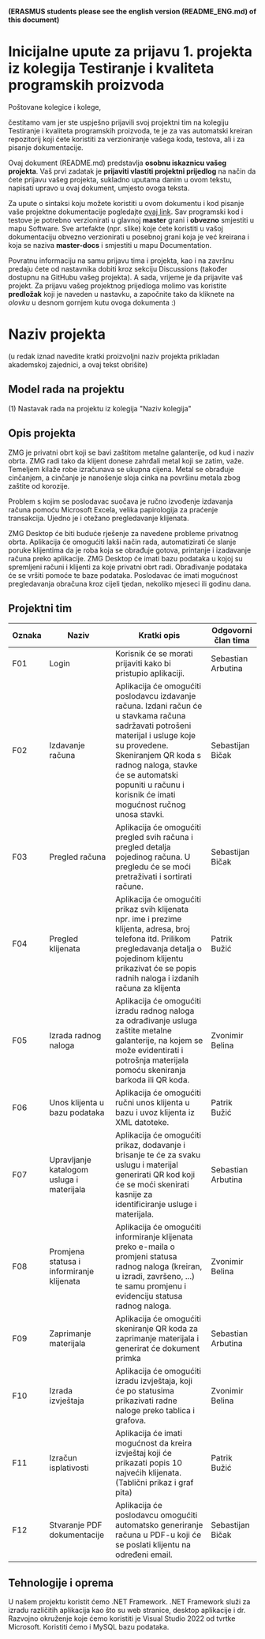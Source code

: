**(ERASMUS students please see the english version (README_ENG.md) of this document)**

# Inicijalne upute za prijavu 1. projekta iz kolegija Testiranje i kvaliteta programskih proizvoda

Poštovane kolegice i kolege, 

čestitamo vam jer ste uspješno prijavili svoj projektni tim na kolegiju Testiranje i kvaliteta programskih proizvoda, te je za vas automatski kreiran repozitorij koji ćete koristiti za verzioniranje vašega koda, testova, ali i za pisanje dokumentacije.

Ovaj dokument (README.md) predstavlja **osobnu iskaznicu vašeg projekta**. Vaš prvi zadatak je **prijaviti vlastiti projektni prijedlog** na način da ćete prijavu vašeg projekta, sukladno uputama danim u ovom tekstu, napisati upravo u ovaj dokument, umjesto ovoga teksta.

Za upute o sintaksi koju možete koristiti u ovom dokumentu i kod pisanje vaše projektne dokumentacije pogledajte [ovaj link](https://guides.github.com/features/mastering-markdown/).
Sav programski kod i testove je potrebno verzionirati u glavnoj **master** grani i **obvezno** smjestiti u mapu Software. Sve artefakte (npr. slike) koje ćete koristiti u vašoj dokumentaciju obvezno verzionirati u posebnoj grani koja je već kreirana i koja se naziva **master-docs** i smjestiti u mapu Documentation.

Povratnu informaciju na samu prijavu tima i projekta, kao i na završnu predaju ćete od nastavnika dobiti kroz sekciju Discussions (također dostupnu na GitHubu vašeg projekta). A sada, vrijeme je da prijavite vaš projekt. Za prijavu vašeg projektnog prijedloga molimo vas koristite **predložak** koji je naveden u nastavku, a započnite tako da kliknete na *olovku* u desnom gornjem kutu ovoga dokumenta :) 

# Naziv projekta
(u redak iznad navedite kratki proizvoljni naziv projekta prikladan akademskoj zajednici, a ovaj tekst obrišite)

## Model rada na projektu
(1) Nastavak rada na projektu iz kolegija "Naziv kolegija"
<!-- (Ovdje navedite model rada na projektu, pri čemu su dostupne opcije: , (2) Rad na projektu u suradnji s nastavnicima, (3) Rad na projektu u suradnji s industrijom. -->

## Opis projekta
ZMG je privatni obrt koji se bavi zaštitom metalne galanterije, od kud i naziv obrta.
ZMG radi tako da klijent donese zahrđali metal koji se zatim, važe. Temeljem kilaže robe izračunava se ukupna cijena. Metal se obrađuje cinčanjem, a cinčanje je nanošenje sloja cinka na površinu metala zbog zaštite od korozije.

Problem s kojim se poslodavac suočava je ručno izvođenje izdavanja računa pomoću Microsoft Excela, velika papirologija za praćenje transakcija. Ujedno je i otežano pregledavanje klijenata.

ZMG Desktop će biti buduće rješenje za navedene probleme privatnog obrta. Aplikacija će omogućiti lakši način rada, automatizirati će slanje poruke klijentima da je roba koja se obrađuje gotova, printanje i izadavanje računa preko aplikacije. ZMG Desktop će imati bazu podataka u kojoj su spremljeni računi i klijenti za koje privatni obrt radi. Obrađivanje podataka će se vršiti pomoće te baze podataka. Poslodavac će imati mogućnost pregledavanja obračuna kroz cijeli tjedan, nekoliko mjeseci ili godinu dana.


## Projektni tim

Oznaka | Naziv | Kratki opis | Odgovorni član tima
------ | ----- | ----------- | -------------------
F01 | Login | Korisnik će se morati prijaviti kako bi pristupio aplikaciji. | Sebastian Arbutina
F02 | Izdavanje računa | Aplikacija će omogućiti poslodavcu izdavanje računa. Izdani račun će u stavkama računa sadržavati potrošeni materijal i usluge koje su provedene. Skeniranjem QR koda s radnog naloga, stavke će se automatski popuniti u računu i korisnik će imati mogućnost ručnog unosa stavki. | Sebastijan Bičak
F03 | Pregled računa | Aplikacija će omogućiti pregled svih računa i pregled detalja pojedinog računa. U pregledu će se moći pretraživati i sortirati račune. | Sebastijan Bičak
F04 | Pregled klijenata | Aplikacija će omogućiti prikaz svih klijenata npr. ime i prezime klijenta, adresa, broj telefona itd. Prilikom pregledavanja detalja o pojedinom klijentu prikazivat će se popis radnih naloga i izdanih računa za klijenta | Patrik Bužić
F05 | Izrada radnog naloga | Aplikacija će omogućiti izradu radnog naloga za odrađivanje usluga zaštite metalne galanterije, na kojem se može evidentirati i potrošnja materijala pomoću skeniranja barkoda ili QR koda. | Zvonimir Belina
F06 | Unos klijenta u bazu podataka| Aplikacija će omogućiti ručni unos klijenta u bazu i uvoz klijenta iz XML datoteke.  | Patrik Bužić
F07 | Upravljanje katalogom usluga i materijala  | Aplikacija će omogućiti prikaz, dodavanje i brisanje te će za svaku uslugu i materijal generirati QR kod  koji će se moći skenirati kasnije za identificiranje usluge i materijala. | Sebastian Arbutina
F08 | Promjena statusa i informiranje klijenata | Aplikacija će omogućiti informiranje klijenata preko e-maila o promjeni statusa radnog naloga (kreiran, u izradi, završeno, ...) te samu promjenu i evidenciju statusa radnog naloga. | Zvonimir Belina
F09 | Zaprimanje materijala | Aplikacija će omogućiti skeniranje QR koda za zaprimanje materijala i generirat će dokument primka | Sebastian Arbutina
F10 | Izrada izvještaja | Aplikacija će omogućiti izradu izvještaja, koji će po statusima prikazivati radne naloge preko tablica i grafova. | Zvonimir Belina
F11 | Izračun isplativosti | Aplikacija će imati mogućnost da kreira izvještaj koji će prikazati popis 10 najvećih klijenata. (Tablični prikaz i graf pita)  | Patrik Bužić
F12 | Stvaranje PDF dokumentacije | Aplikacija će poslodavcu omogućiti automatsko generiranje računa u PDF-u koji će se poslati klijentu na određeni email. | Sebastijan Bičak

## Tehnologije i oprema
U našem projektu koristit ćemo .NET Framework. .NET Framework služi za izradu različitih aplikacija kao što su web stranice, desktop aplikacije i dr. Razvojno okruženje koje ćemo koristiti je Visual Studio 2022 od tvrtke Microsoft. Koristiti ćemo i MySQL bazu podataka.
